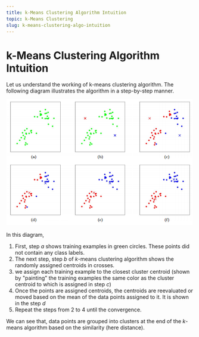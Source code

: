 ```yaml
---
title: k-Means Clustering Algorithm Intuition
topic: k-Means Clustering
slug: k-means-clustering-algo-intuition
---
```


# k-Means Clustering Algorithm Intuition

Let us understand the working of k-means clustering algorithm. The following diagram illustrates the algorithm in a step-by-step manner.

![K-Means](./images/k-means-algorithm.png)

In this diagram,
1. First, step $a$ shows training examples in green circles. These points did not contain any class labels.
2. The next step, step $b$ of $k$-means clustering algorithm shows the randomly assigned centroids in crosses. 
3. we assign each training example to the closest cluster centroid (shown by "painting" the training examples the same color as the cluster centroid to which is assigned in step $c$)
4. Once the points are assigned centroids, the centroids are reevaluated or moved based on the mean of the data points assigned to it. It is shown in the step $d$
5. Repeat the steps from 2 to 4 until the convergence.

We can see that, data points are grouped into clusters at the end of the $k$-means algorithm based on the similarity (here distance).